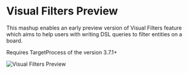 Visual Filters Preview
======================

This mashup enables an early preview version of Visual Filters feature which aims to help users with writing DSL queries to filter entities on a board.

Requires TargetProcess of the version 3.7.1+

![Visual Filters Preview](https://github.com/TargetProcess/TP3MashupLibrary/raw/master/Visual%20Filters%20Preview/VisualFiltersPreview.gif)